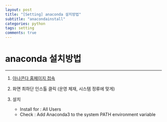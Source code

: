 ```yaml
---
layout: post
title: "[Setting] anaconda 설치방법"
subtitle: "anacondainstall"
categories: python
tags: setting
comments: true
---
```


# anaconda 설치방법

* * *

1. [아나콘다 홈페이지 접속](https://www.anaconda.com/products/individual, "아나콘다 인스톨")

2. 화면 최하단 인스톨 클릭 (운영 체재, 시스템 정류에 맞게)

3. 설치

    * Install for : All Users
    * Check : Add Anaconda3 to the system PATH environment variable